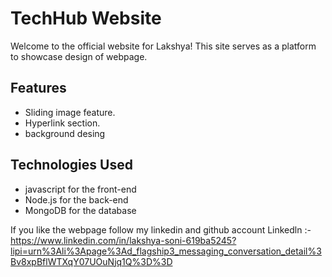 # TechHub Website

Welcome to the official website for Lakshya! This site serves as a platform to showcase design of webpage.

## Features

- Sliding image feature.
- Hyperlink section.
- background desing

## Technologies Used

- javascript for the front-end
- Node.js for the back-end
- MongoDB for the database

If you like the webpage follow my linkedin and github account
Linkedln :- https://www.linkedin.com/in/lakshya-soni-619ba5245?lipi=urn%3Ali%3Apage%3Ad_flagship3_messaging_conversation_detail%3Bv8xpBflWTXqY07UOuNjq1Q%3D%3D

